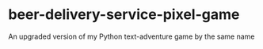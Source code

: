 # beer-delivery-service-pixel-game
 An upgraded version of my Python text-adventure game by the same name

